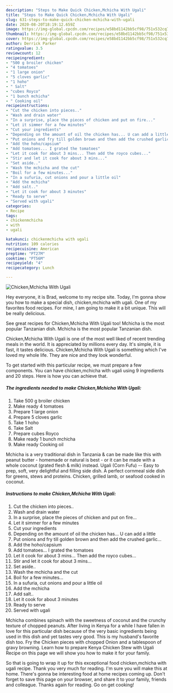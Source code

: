 ```yaml
---
description: "Steps to Make Quick Chicken,Mchicha With Ugali"
title: "Steps to Make Quick Chicken,Mchicha With Ugali"
slug: 631-steps-to-make-quick-chicken-mchicha-with-ugali
date: 2020-08-20T18:19:12.659Z
image: https://img-global.cpcdn.com/recipes/e58bd1142bb5cf98/751x532cq70/chickenmchicha-with-ugali-recipe-main-photo.jpg
thumbnail: https://img-global.cpcdn.com/recipes/e58bd1142bb5cf98/751x532cq70/chickenmchicha-with-ugali-recipe-main-photo.jpg
cover: https://img-global.cpcdn.com/recipes/e58bd1142bb5cf98/751x532cq70/chickenmchicha-with-ugali-recipe-main-photo.jpg
author: Derrick Parker
ratingvalue: 3.5
reviewcount: 12
recipeingredient:
- "500 g broiler chicken"
- "4 tomatoes"
- "1 large onion"
- "5 cloves garlic"
- "1 hoho"
- " Salt"
- "cubes Royco"
- "1 bunch mchicha"
- " Cooking oil"
recipeinstructions:
- "Cut the chicken into pieces.."
- "Wash and drain water"
- "In a surprise, place the pieces of chicken and put on fire..."
- "Let it simmer for a few minutes"
- "Cut your ingredients"
- "Depending on the amount of oil the chicken has... U can add a little"
- "Put onions and fry till golden brown and then add the crushed garlic..."
- "Add the hoho/capsium"
- "Add tomatoes... I grated the tomatoes"
- "Let it cook for about 3 mins... Then add the royco cubes..."
- "Stir and let it cook for about 3 mins..."
- "Set aside.."
- "Wash the mchicha and the cut"
- "Boil for a few minutes..."
- "In a sufuria, cut onions and pour a little oil"
- "Add the mchicha"
- "Add salt.."
- "Let it cook for about 3 minutes"
- "Ready to serve"
- "Served with ugali"
categories:
- Recipe
tags:
- chickenmchicha
- with
- ugali

katakunci: chickenmchicha with ugali 
nutrition: 109 calories
recipecuisine: American
preptime: "PT27M"
cooktime: "PT56M"
recipeyield: "4"
recipecategory: Lunch

---
```



![Chicken,Mchicha With Ugali](https://img-global.cpcdn.com/recipes/e58bd1142bb5cf98/751x532cq70/chickenmchicha-with-ugali-recipe-main-photo.jpg)

Hey everyone, it is Brad, welcome to my recipe site. Today, I'm gonna show you how to make a special dish, chicken,mchicha with ugali. One of my favorites food recipes. For mine, I am going to make it a bit unique. This will be really delicious.

See great recipes for Chicken,Mchicha With Ugali too! Mchicha is the most popular Tanzanian dish. Mchicha is the most popular Tanzanian dish.

Chicken,Mchicha With Ugali is one of the most well liked of recent trending meals in the world. It is appreciated by millions every day. It's simple, it is fast, it tastes delicious. Chicken,Mchicha With Ugali is something which I've loved my whole life. They are nice and they look wonderful.


To get started with this particular recipe, we must prepare a few components. You can have chicken,mchicha with ugali using 9 ingredients and 20 steps. Here is how you can achieve that.

<!--inarticleads1-->

##### The ingredients needed to make Chicken,Mchicha With Ugali:

1. Take 500 g broiler chicken
1. Make ready 4 tomatoes
1. Prepare 1 large onion
1. Prepare 5 cloves garlic
1. Take 1 hoho
1. Take  Salt
1. Prepare cubes Royco
1. Make ready 1 bunch mchicha
1. Make ready  Cooking oil


Mchicha is a very traditional dish in Tanzania &amp; can be made like this with peanut butter - homemade or natural is best - or it can be made with a whole coconut (grated flesh &amp; milk) instead. Ugali (Corn Fufu) -- Easy to prep, soft, very delightful and filling side dish. A perfect cornmeal side dish for greens, stews and proteins. Chicken, grilled lamb, or seafood cooked in coconut. 

<!--inarticleads2-->

##### Instructions to make Chicken,Mchicha With Ugali:

1. Cut the chicken into pieces..
1. Wash and drain water
1. In a surprise, place the pieces of chicken and put on fire...
1. Let it simmer for a few minutes
1. Cut your ingredients
1. Depending on the amount of oil the chicken has... U can add a little
1. Put onions and fry till golden brown and then add the crushed garlic...
1. Add the hoho/capsium
1. Add tomatoes... I grated the tomatoes
1. Let it cook for about 3 mins... Then add the royco cubes...
1. Stir and let it cook for about 3 mins...
1. Set aside..
1. Wash the mchicha and the cut
1. Boil for a few minutes...
1. In a sufuria, cut onions and pour a little oil
1. Add the mchicha
1. Add salt..
1. Let it cook for about 3 minutes
1. Ready to serve
1. Served with ugali


Mchicha combines spinach with the sweetness of coconut and the crunchy texture of chopped peanuts. After living in Kenya for a while I have fallen in love for this particular dish because of the very basic ingredients being used in this dish and yet tastes very good. This is my husband&#39;s favorite dish too. Fry the Chicken pieces with chopped Onion and a tablespoon of gravy browning. Learn how to prepare Kenya Chicken Stew with Ugali Recipe on this page we will show you how to make it for your family. 

So that is going to wrap it up for this exceptional food chicken,mchicha with ugali recipe. Thank you very much for reading. I'm sure you will make this at home. There's gonna be interesting food at home recipes coming up. Don't forget to save this page on your browser, and share it to your family, friends and colleague. Thanks again for reading. Go on get cooking!
